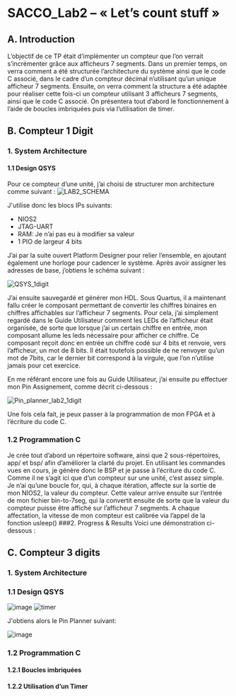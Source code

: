 # SACCO_Lab2 – « Let’s count stuff »
## A. Introduction

L’objectif de ce TP était d’implémenter un compteur que l’on verrait s’incrémenter grâce aux afficheurs 7 segments. Dans un premier temps, on verra comment a été structurée l’architecture du système ainsi que le code C associé, dans le cadre d’un compteur décimal n’utilisant qu’un unique afficheur 7 segments.  Ensuite, on verra comment la structure a été adaptée pour réaliser cette fois-ci un compteur utilisant 3 afficheurs 7 segments, ainsi que le code C associé. On présentera tout d’abord le fonctionnement à l’aide de boucles imbriquées puis via l’utilisation de timer.

## B. Compteur 1 Digit 
### 1. System Architecture
#### 1.1 Design QSYS

Pour ce compteur d’une unité, j’ai choisi de structurer mon architecture comme suivant :
![LAB2_SCHEMA](https://user-images.githubusercontent.com/104905653/212286973-e9c97e0d-f328-4485-9cc4-e3ab166f0520.png)

J'utilise donc les blocs IPs suivants:
 * NIOS2
 * JTAG-UART
 * RAM: Je n’ai pas eu à modifier sa valeur
 * 1 PIO de largeur 4 bits

J’ai par la suite ouvert Platform Designer pour relier l’ensemble, en ajoutant également une horloge pour cadencer le système. Après avoir assigner les adresses de base, j’obtiens le schéma suivant :

![QSYS_1digit](https://user-images.githubusercontent.com/104905653/212292982-54f5b51f-dc4f-495f-b0de-4c5ff556a9ad.PNG)


J’ai ensuite sauvegardé et générer mon HDL. Sous Quartus, il a maintenant fallu créer le composant permettant de convertir les chiffres binaires en chiffres affichables sur l’afficheur 7 segments. Pour cela, j’ai simplement regardé dans le Guide Utilisateur comment les LEDs de l’afficheur était organisée, de sorte que lorsque j’ai un certain chiffre en entrée, mon composant allume les leds nécessaire pour afficher ce chiffre. Ce composant reçoit donc en entrée un chiffre codé sur 4 bits et renvoie, vers l’afficheur, un mot de 8 bits. Il était toutefois possible de ne renvoyer qu’un mot de 7bits, car le dernier bit correspond à la virgule, que l’on n’utilise jamais pour cet exercice.

En me référant encore une fois au Guide Utilisateur, j’ai ensuite pu effectuer mon Pin Assignement, comme décrit ci-dessous :

![Pin_planner_lab2_1digit](https://user-images.githubusercontent.com/104905653/212293296-91152353-7929-49e1-953f-6f0e348f9e8e.png)

Une fois cela fait, je peux passer à la programmation de mon FPGA et à l’écriture du code C.

### 1.2 Programmation C
Je crée tout d’abord un répertoire software, ainsi que 2 sous-répertoires, app/ et bsp/  afin d’améliorer la clarté du projet. En utilisant les commandes vues en cours, je génère donc le BSP et je passe à l’écriture du code C. Comme il ne s’agit ici que d’un compteur sur une unité, c’est assez simple. Je n’ai qu’une boucle for, qui, à chaque itération, affecte sur la sortie de mon NIOS2, la valeur du compteur. Cette valeur arrive ensuite sur l’entrée de mon fichier bin-to-7seg, qui la convertit ensuite de sorte que la valeur du compteur puisse être affiché sur l’afficheur 7 segments. A chaque affectation, la vitesse de mon compteur est calibrée via l’appel de la fonction usleep()
###2. Progress & Results
Voici une démonstration ci-dessous :

## C. Compteur 3 digits


### 1. System Architecture
### 1.1 Design QSYS

![image](https://user-images.githubusercontent.com/104905653/212297131-02bb5215-76da-438e-aec5-7a0f139a1fb8.png)
![timer](https://user-images.githubusercontent.com/104905653/212296864-6b634ee8-e31f-4461-81a4-fd746c479f16.png)

J'obtiens alors le Pin Planner suivant:

![image](https://user-images.githubusercontent.com/104905653/212297478-a848a0fa-2aab-4e27-936d-8d084654dbfb.png)

### 1.2 Programmation C
#### 1.2.1 Boucles imbriquées

#### 1.2.2 Utilisation d’un Timer








